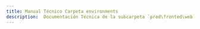```yaml
---
title: Manual Técnico Carpeta environments
description:  Documentación Técnica de la subcarpeta `prod\fronted\web`
---
```


